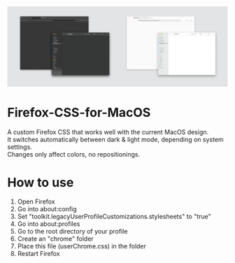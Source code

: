 ![Firefox-css-for-MacOS](https://raw.githubusercontent.com/viesual/Firefox-CSS-for-MacOS/main/Firefox-CSS-for-MacOS.jpg)

# Firefox-CSS-for-MacOS
A custom Firefox CSS that works well with the current MacOS design.  
It switches automatically between dark & light mode, depending on system settings.  
Changes only affect colors, no repositionings.

# How to use
    
1. Open Firefox
2. Go into about:config
3. Set "toolkit.legacyUserProfileCustomizations.stylesheets" to "true"
4. Go into about:profiles
5. Go to the root directory of your profile
6. Create an "chrome" folder
7. Place this file (userChrome.css) in the folder
8. Restart Firefox
     

